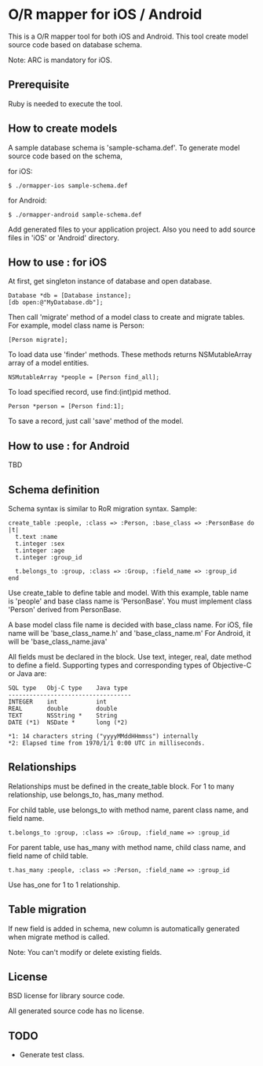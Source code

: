O/R mapper for iOS / Android
============================

This is a O/R mapper tool for both iOS and Android.
This tool create model source code based on database schema.

Note: ARC is mandatory for iOS.

Prerequisite
------------

Ruby is needed to execute the tool.

How to create models
--------------------

A sample database schema is 'sample-schama.def'.
To generate model source code based on the schema,

for iOS:

    $ ./ormapper-ios sample-schema.def

for Android:

    $ ./ormapper-android sample-schema.def

Add generated files to your application project.
Also you need to add source files in 'iOS' or 'Android' directory.


How to use : for iOS
--------------------

At first, get singleton instance of database and open database.

    Database *db = [Database instance];
    [db open:@"MyDatabase.db"];

Then call 'migrate' method of a model class to create and
migrate tables. For example, model class name is Person:

    [Person migrate];

To load data use 'finder' methods. These methods returns
NSMutableArray array of a model entities.

    NSMutableArray *people = [Person find_all];

To load specified record, use find:(int)pid method.

    Person *person = [Person find:1];

To save a record, just call 'save' method of the model.


How to use : for Android
------------------------
TBD

Schema definition
-----------------

Schema syntax is similar to RoR migration syntax.
Sample:

    create_table :people, :class => :Person, :base_class => :PersonBase do |t|
      t.text :name
      t.integer :sex
      t.integer :age
      t.integer :group_id

      t.belongs_to :group, :class => :Group, :field_name => :group_id
    end

Use create_table to define table and model.
With this example, table name is 'people' and base class name
is 'PersonBase'. You must implement class 'Person' derived from
PersonBase.

A base model class file name is decided with base_class name.
For iOS, file name will be 'base_class_name.h' and 'base_class_name.m'
For Android, it will be 'base_class_name.java'

All fields must be declared in the block.
Use text, integer, real, date method to define a field.
Supporting types and corresponding types of Objective-C or
Java are:

    SQL type   Obj-C type    Java type
    -----------------------------------
    INTEGER    int           int
    REAL       double        double
    TEXT       NSString *    String
    DATE (*1)  NSDate *      long (*2)

    *1: 14 characters string ("yyyyMMddHHmmss") internally
    *2: Elapsed time from 1970/1/1 0:00 UTC in milliseconds.

Relationships
-------------

Relationships must be defined in the create_table block.
For 1 to many relationship, use belongs_to, has_many method.

For child table, use belongs_to with method name, parent 
class name, and field name.

    t.belongs_to :group, :class => :Group, :field_name => :group_id

For parent table, use has_many with method name, child
class name, and field name of child table.

    t.has_many :people, :class => :Person, :field_name => :group_id

Use has_one for 1 to 1 relationship.

Table migration
---------------

If new field is added in schema, new column is automatically
generated when migrate method is called.

Note: You can't modify or delete existing fields.


License
------------------

BSD license for library source code.

All generated source code has no license.

TODO
----

- Generate test class.

